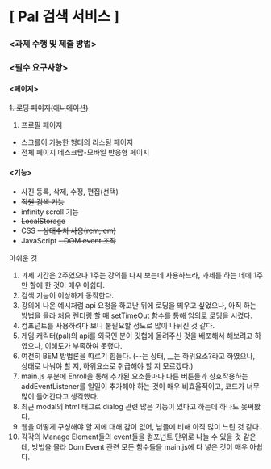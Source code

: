 # **[ Pal 검색 서비스 ]**


</aside>

### **<과제 수행 및 제출 방법>**

### **<필수 요구사항>**

#### <페이지>
~~1. 로딩 페이지(애니메이션)~~
1. 프로필 페이지
- 스크롤이 가능한 형태의 리스팅 페이지
- 전체 페이지 데스크탑-모바일 반응형 페이지

#### <기능>
- ~~사진 등록~~, ~~삭제~~, ~~수정~~, 편집(선택)
- ~~직원 검색 기능~~
- infinity scroll 기능
- ~~LocalStorage~~
- CSS
    ~~- 상대수치 사용(rem, em)~~
- JavaScript
    ~~- DOM event 조작~~


아쉬운 것 <br>
1. 과제 기간은 2주였으나 1주는 강의를 다시 보는데 사용하느라, 과제를 하는 데에 1주만 할애 한 것이 매우 아쉽다.
2. 검색 기능이 이상하게 동작한다.
3. 강의에 나온 예시처럼 api 요청을 하고난 뒤에 로딩을 띄우고 싶었으나, 아직 하는 방법을 몰라 처음 렌더링 할 때 setTimeOut 함수를 통해 임의로 로딩을 시켰다.
4. 컴포넌트를 사용하려다 보니 불필요할 정도로 많이 나눠진 것 같다.
5. 게임 캐릭터(pal)의 api를 외국인 분이 깃헙에 올려주신 것을 배포해서 해보려고 하였으나, 이해도가 부족하여 못했다.
6. 여전히 BEM 방법론을 따르기 힘들다. (--는 상태, __는 하위요소?라고 하였으나, 상태로 나눠야 할 지, 하위요소로 취급해야 할 지 모르겠다.)
7. main.js 부분에 Enroll을 통해 추가된 요소들마다 다른 버튼들과 상효작용하는 addEventListener를 일일이 추가해야 하는 것이 매우 비효율적이고, 코드가 너무 많이 들어간다고 생각했다.
8. 최근 modal의 html 태그로 dialog 관련 많은 기능이 있다고 하는데 하나도 못써봤다.
9. 웹을 어떻게 구성해야 할 지에 대해 감이 없어, 남들에 비해 아직 많이 느린 것 같다.
10. 각각의 Manage Element들의 event들을 컴포넌트 단위로 나눌 수 있을 것 같은데, 방법을 몰라 Dom Event 관련 모든 함수들을 main.js에 다 넣은 것이 매우 아쉽다.